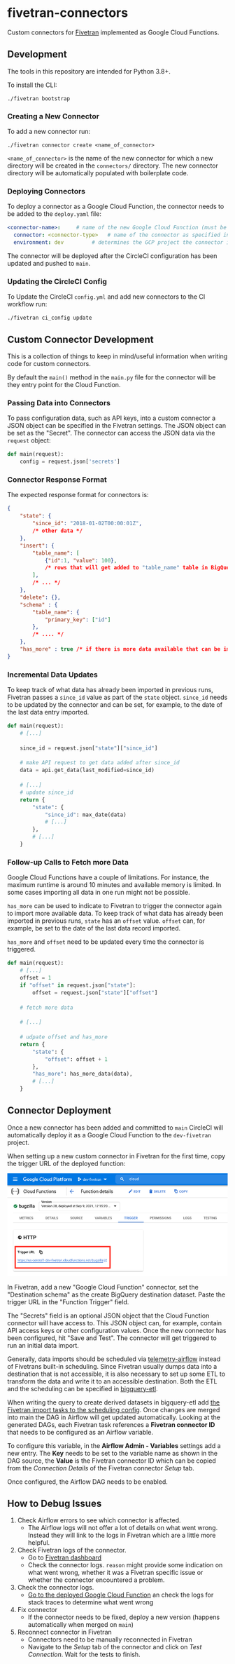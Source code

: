 # fivetran-connectors

Custom connectors for [Fivetran](https://fivetran.com/) implemented as Google Cloud Functions.

## Development

The tools in this repository are intended for Python 3.8+.

To install the CLI:

```
./fivetran bootstrap
```

### Creating a New Connector

To add a new connector run:

```
./fivetran connector create <name_of_connector>
```

`<name_of_connector>` is the name of the new connector for which a new directory will be created
in the `connectors/` directory. The new connector directory will be automatically populated with
boilerplate code.

### Deploying Connectors

To deploy a connector as a Google Cloud Function, the connector needs to be added to the `deploy.yaml` file:

```yaml
<connector-name>:     # name of the new Google Cloud Function (must be unique)
  connector: <connector-type>   # name of the connector as specified in connectors/
  environment: dev         # determines the GCP project the connector is deployed to
```

The connector will be deployed after the CircleCI configuration has been updated and pushed to `main`.

### Updating the CircleCI Config

To Update the CircleCI `config.yml` and add new connectors to the CI workflow run:

```
./fivetran ci_config update
```

## Custom Connector Development

This is a collection of things to keep in mind/useful information when writing code for custom connectors.

By default the `main()` method in the `main.py` file for the connector will be they entry point for the Cloud Function.

### Passing Data into Connectors

To pass configuration data, such as API keys, into a custom connector a JSON object can be specified in the Fivetran settings. The JSON object can be set as the "Secret". The connector can access the JSON data via the `request` object:

```python
def main(request):
    config = request.json['secrets']
```

### Connector Response Format

The expected response format for connectors is: 

```json
{
    "state": {
        "since_id": "2018-01-02T00:00:01Z",
        /* other data */
    },
    "insert": {
        "table_name": [
            {"id":1, "value": 100},
            /* rows that will get added to "table_name" table in BigQuery */
        ],
        /* ... */
    },
    "delete": {},
    "schema" : {
        "table_name": {
            "primary_key": ["id"]
        },
        /* .... */
    },
    "has_more" : true /* if there is more data available that can be imported; or false */
}
```

### Incremental Data Updates

To keep track of what data has already been imported in previous runs, Fivetran passes a `since_id` value as part of the `state` object. `since_id` needs to be updated by the connector and can be set, for example, to the date of the last data entry imported.

```python
def main(request):
    # [...]

    since_id = request.json["state"]["since_id"]

    # make API request to get data added after since_id
    data = api.get_data(last_modified=since_id)

    # [...]
    # update since_id
    return {
        "state": {
            "since_id": max_date(data)
            # [...]
        },
        # [...]
    }
```

### Follow-up Calls to Fetch more Data

Google Cloud Functions have a couple of limitations. For instance, the maximum runtime is around 10 minutes and available memory is limited. In some cases importing all data in one run might not be possible.

`has_more` can be used to indicate to Fivetran to trigger the connector again to import more available data. To keep track of what data has already been imported in previous runs, `state` has an `offset` value. `offset` can, for example, be set to the date of the last data record imported.

`has_more` and `offset` need to be updated every time the connector is triggered.

```python
def main(request):
    # [...]
    offset = 1
    if "offset" in request.json["state"]:
        offset = request.json["state"]["offset"]

    # fetch more data

    # [...]

    # udpate offset and has_more
    return {
        "state": {
            "offset": offset + 1
        },
        "has_more": has_more_data(data),
        # [...]
    }
```

## Connector Deployment

Once a new connector has been added and committed to `main` CircleCI will automatically deploy it
as a Google Cloud Function to the `dev-fivetran` project.

When setting up a new custom connector in Fivetran for the first time, copy the trigger URL of the
deployed function:

![Cloud Function Trigger URL](https://github.com/mozilla/fivetran-connectors/blob/main/docs/gcloud-function.png)

In Fivetran, add a new "Google Cloud Function" connector, set the "Destination schema" as the
create BigQuery destination dataset. Paste the trigger URL in the "Function Trigger" field.

The "Secrets" field is an optional JSON object that the Cloud Function connector will have access to.
This JSON object can, for example, contain API access keys or other configuration values. Once the
new connector has been configured, hit "Save and Test". The connector will get triggered to run an
initial data import.

Generally, data imports should be scheduled via [telemetry-airflow](https://github.com/mozilla/telemetry-airflow) instead of Fivetrans built-in scheduling. Since Fivetran usually dumps data into a destination that is not accessible, it is also necessary to set up some ETL to transform the data and write it to an accessible destination. Both the ETL and the scheduling can be specified in [bigquery-etl](https://github.com/mozilla/bigquery-etl).

When writing the query to create derived datasets in bigquery-etl add [the Fivetran import tasks to the scheduling config](https://github.com/mozilla/bigquery-etl/blob/b1a1f5a484ac8ab77c841d1c666bc02e3ccf9ee2/docs/reference/scheduling.md?plain=1#L57). Once changes are merged into main the DAG in Airflow will get updated automatically. Looking at the generated DAGs, each Fivetran task references a **Fivetran connector ID** that needs to be configured as an Airflow variable.

To configure this variable, in the **Airflow Admin - Variables** settings add a new entry. The **Key** needs to be set to the variable name as shown in the DAG source, the **Value** is the Fivetran connector ID which can be copied from the _Connection Details_ of the Fivetran connector _Setup_ tab.

Once configured, the Airflow DAG needs to be enabled.

## How to Debug Issues

1. Check Airflow errors to see which connector is affected.
    * The Airflow logs will not offer a lot of details on what went wrong. Instead they will link to the logs in Fivetran which are a little more helpful.
2. Check Fivetran logs of the connector.
    * Go to [Fivetran dashboard](https://fivetran.com/dashboard/connectors)
    * Check the connector logs. `reason` might provide some indication on what went wrong, whether it was a Fivetran specific issue or whether the connector encountered a problem.
3. Check the connector logs.
    * [Go to the deployed Google Cloud Function](https://console.cloud.google.com/functions/list?env=gen1&project=dev-fivetran) an check the logs for stack traces to determine what went wrong
5. Fix connector
    * If the connector needs to be fixed, deploy a new version (happens automatically when merged on `main`)
6. Reconnect connector in Fivetran
    * Connectors need to be manually reconnected in Fivetran
    * Navigate to the _Setup_ tab of the connector and click on _Test Connection_. Wait for the tests to finish.
